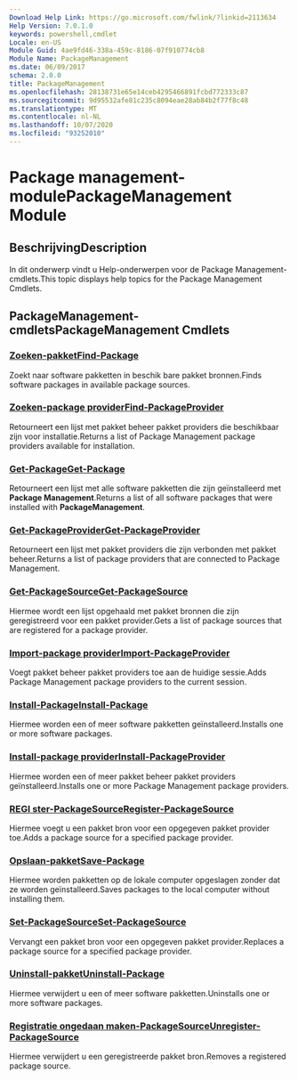 ```yaml
---
Download Help Link: https://go.microsoft.com/fwlink/?linkid=2113634
Help Version: 7.0.1.0
keywords: powershell,cmdlet
Locale: en-US
Module Guid: 4ae9fd46-338a-459c-8186-07f910774cb8
Module Name: PackageManagement
ms.date: 06/09/2017
schema: 2.0.0
title: PackageManagement
ms.openlocfilehash: 28138731e65e14ceb4295466891fcbd772333c87
ms.sourcegitcommit: 9d95532afe81c235c8094eae28ab84b2f77f8c48
ms.translationtype: MT
ms.contentlocale: nl-NL
ms.lasthandoff: 10/07/2020
ms.locfileid: "93252010"
---
```

# <span data-ttu-id="2e0fd-103">Package management-module</span><span class="sxs-lookup"><span data-stu-id="2e0fd-103">PackageManagement Module</span></span>

## <span data-ttu-id="2e0fd-104">Beschrijving</span><span class="sxs-lookup"><span data-stu-id="2e0fd-104">Description</span></span>

<span data-ttu-id="2e0fd-105">In dit onderwerp vindt u Help-onderwerpen voor de Package Management-cmdlets.</span><span class="sxs-lookup"><span data-stu-id="2e0fd-105">This topic displays help topics for the Package Management Cmdlets.</span></span>

## <span data-ttu-id="2e0fd-106">PackageManagement-cmdlets</span><span class="sxs-lookup"><span data-stu-id="2e0fd-106">PackageManagement Cmdlets</span></span>

### [<span data-ttu-id="2e0fd-107">Zoeken-pakket</span><span class="sxs-lookup"><span data-stu-id="2e0fd-107">Find-Package</span></span>](Find-Package.md)
<span data-ttu-id="2e0fd-108">Zoekt naar software pakketten in beschik bare pakket bronnen.</span><span class="sxs-lookup"><span data-stu-id="2e0fd-108">Finds software packages in available package sources.</span></span>

### [<span data-ttu-id="2e0fd-109">Zoeken-package provider</span><span class="sxs-lookup"><span data-stu-id="2e0fd-109">Find-PackageProvider</span></span>](Find-PackageProvider.md)
<span data-ttu-id="2e0fd-110">Retourneert een lijst met pakket beheer pakket providers die beschikbaar zijn voor installatie.</span><span class="sxs-lookup"><span data-stu-id="2e0fd-110">Returns a list of Package Management package providers available for installation.</span></span>

### [<span data-ttu-id="2e0fd-111">Get-Package</span><span class="sxs-lookup"><span data-stu-id="2e0fd-111">Get-Package</span></span>](Get-Package.md)
<span data-ttu-id="2e0fd-112">Retourneert een lijst met alle software pakketten die zijn geïnstalleerd met **Package Management**.</span><span class="sxs-lookup"><span data-stu-id="2e0fd-112">Returns a list of all software packages that were installed with **PackageManagement**.</span></span>

### [<span data-ttu-id="2e0fd-113">Get-PackageProvider</span><span class="sxs-lookup"><span data-stu-id="2e0fd-113">Get-PackageProvider</span></span>](Get-PackageProvider.md)
<span data-ttu-id="2e0fd-114">Retourneert een lijst met pakket providers die zijn verbonden met pakket beheer.</span><span class="sxs-lookup"><span data-stu-id="2e0fd-114">Returns a list of package providers that are connected to Package Management.</span></span>

### [<span data-ttu-id="2e0fd-115">Get-PackageSource</span><span class="sxs-lookup"><span data-stu-id="2e0fd-115">Get-PackageSource</span></span>](Get-PackageSource.md)
<span data-ttu-id="2e0fd-116">Hiermee wordt een lijst opgehaald met pakket bronnen die zijn geregistreerd voor een pakket provider.</span><span class="sxs-lookup"><span data-stu-id="2e0fd-116">Gets a list of package sources that are registered for a package provider.</span></span>

### [<span data-ttu-id="2e0fd-117">Import-package provider</span><span class="sxs-lookup"><span data-stu-id="2e0fd-117">Import-PackageProvider</span></span>](Import-PackageProvider.md)
<span data-ttu-id="2e0fd-118">Voegt pakket beheer pakket providers toe aan de huidige sessie.</span><span class="sxs-lookup"><span data-stu-id="2e0fd-118">Adds Package Management package providers to the current session.</span></span>

### [<span data-ttu-id="2e0fd-119">Install-Package</span><span class="sxs-lookup"><span data-stu-id="2e0fd-119">Install-Package</span></span>](Install-Package.md)
<span data-ttu-id="2e0fd-120">Hiermee worden een of meer software pakketten geïnstalleerd.</span><span class="sxs-lookup"><span data-stu-id="2e0fd-120">Installs one or more software packages.</span></span>

### [<span data-ttu-id="2e0fd-121">Install-package provider</span><span class="sxs-lookup"><span data-stu-id="2e0fd-121">Install-PackageProvider</span></span>](Install-PackageProvider.md)
<span data-ttu-id="2e0fd-122">Hiermee worden een of meer pakket beheer pakket providers geïnstalleerd.</span><span class="sxs-lookup"><span data-stu-id="2e0fd-122">Installs one or more Package Management package providers.</span></span>

### [<span data-ttu-id="2e0fd-123">REGI ster-PackageSource</span><span class="sxs-lookup"><span data-stu-id="2e0fd-123">Register-PackageSource</span></span>](Register-PackageSource.md)
<span data-ttu-id="2e0fd-124">Hiermee voegt u een pakket bron voor een opgegeven pakket provider toe.</span><span class="sxs-lookup"><span data-stu-id="2e0fd-124">Adds a package source for a specified package provider.</span></span>

### [<span data-ttu-id="2e0fd-125">Opslaan-pakket</span><span class="sxs-lookup"><span data-stu-id="2e0fd-125">Save-Package</span></span>](Save-Package.md)
<span data-ttu-id="2e0fd-126">Hiermee worden pakketten op de lokale computer opgeslagen zonder dat ze worden geïnstalleerd.</span><span class="sxs-lookup"><span data-stu-id="2e0fd-126">Saves packages to the local computer without installing them.</span></span>

### [<span data-ttu-id="2e0fd-127">Set-PackageSource</span><span class="sxs-lookup"><span data-stu-id="2e0fd-127">Set-PackageSource</span></span>](Set-PackageSource.md)
<span data-ttu-id="2e0fd-128">Vervangt een pakket bron voor een opgegeven pakket provider.</span><span class="sxs-lookup"><span data-stu-id="2e0fd-128">Replaces a package source for a specified package provider.</span></span>

### [<span data-ttu-id="2e0fd-129">Uninstall-pakket</span><span class="sxs-lookup"><span data-stu-id="2e0fd-129">Uninstall-Package</span></span>](Uninstall-Package.md)
<span data-ttu-id="2e0fd-130">Hiermee verwijdert u een of meer software pakketten.</span><span class="sxs-lookup"><span data-stu-id="2e0fd-130">Uninstalls one or more software packages.</span></span>

### [<span data-ttu-id="2e0fd-131">Registratie ongedaan maken-PackageSource</span><span class="sxs-lookup"><span data-stu-id="2e0fd-131">Unregister-PackageSource</span></span>](Unregister-PackageSource.md)
<span data-ttu-id="2e0fd-132">Hiermee verwijdert u een geregistreerde pakket bron.</span><span class="sxs-lookup"><span data-stu-id="2e0fd-132">Removes a registered package source.</span></span>
